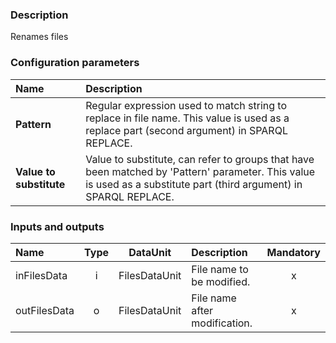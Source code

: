 ### Description

Renames files

### Configuration parameters

| Name | Description |
|:----|:----|
|**Pattern**|Regular expression used to match string to replace in file name. This value is used as a replace part (second argument) in SPARQL REPLACE.|
|**Value to substitute**|Value to substitute, can refer to groups that have been matched by 'Pattern' parameter. This value is used as a substitute part (third argument) in SPARQL REPLACE.|

### Inputs and outputs

|Name |Type | DataUnit | Description | Mandatory |
|:--------|:------:|:------:|:-------------|:---------------------:|
|inFilesData|i|FilesDataUnit|File name to be modified.|x|
|outFilesData|o|FilesDataUnit|File name after modification.|x|